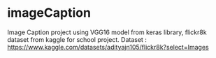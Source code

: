 # imageCaption
Image Caption project using VGG16 model from keras library, flickr8k dataset from kaggle for school project.
Dataset : https://www.kaggle.com/datasets/adityajn105/flickr8k?select=Images
